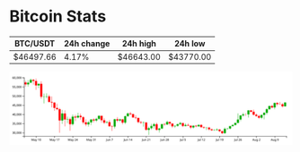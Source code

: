# Bitcoin Stats

BTC/USDT|24h change|24h high|24h low|
|---|---|---|---|
|$46497.66|4.17%|$46643.00|$43770.00|

<img src="./chart.svg">
